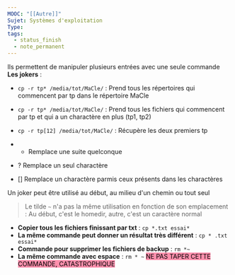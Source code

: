 ```yaml
---
MOOC: "[[Autre]]"
Sujet: Systèmes d'exploitation
Type: 
tags:
  - status_finish
  - note_permanent
---
```

Ils permettent de manipuler plusieurs entrées avec une seule commande
**Les jokers** :
- `cp -r tp* /media/tot/MaCle/` : Prend tous les répertoires qui commencent par tp dans le répertoire MaCle
- `cp -r tp* /media/tot/MaCle/` : Prend tous les fichiers qui commencent par tp et qui a un charactère en plus (tp1, tp2)
- `cp -r tp[12] /media/tot/MaCle/` : Récupère les deux premiers tp

- * Remplace une suite quelconque
- ? Remplace un seul charactère
- [] Remplace un charactère parmis ceux présents dans les charactères

Un joker peut être utilisé au début, au milieu d'un chemin ou tout seul

> Le tilde `~` n'a pas la même utilisation en fonction de son emplacement : Au début, c'est le homedir, autre, c'est un caractère normal

- **Copier tous les fichiers finissant par txt** : `cp *.txt essai*`
- **La même commande peut donner un résultat très différent** : `cp * .txt essai*`
- **Commande pour supprimer les fichiers de backup** : `rm *~`
- **La même commande avec espace** : `rm * ~` <mark style="background: #FF5582A6;">NE PAS TAPER CETTE COMMANDE, CATASTROPHIQUE</mark>